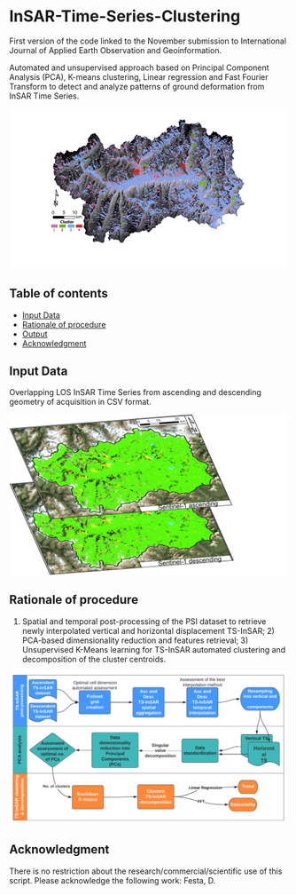 # InSAR-Time-Series-Clustering
First version of the code linked to the November submission to International Journal of Applied Earth Observation and Geoinformation.

Automated and unsupervised approach based on Principal Component Analysis (PCA), K-means clustering, Linear regression and Fast Fourier Transform to detect and analyze patterns of ground deformation from InSAR Time Series.

![](figures/Picture_1.png)

## Table of contents
- [Input Data](#input-data)
- [Rationale of procedure](#rationale-of-procedure)
- [Output](#output)
- [Acknowledgment](#acknowledgment)

## Input Data
Overlapping LOS InSAR Time Series from ascending and descending geometry of acquisition in CSV format.

![](figures/Picture_2.png)

## Rationale of procedure

1) Spatial and temporal post-processing of the PSI dataset to retrieve newly interpolated vertical and horizontal displacement TS-InSAR; 2) PCA-based dimensionality reduction and features retrieval; 3) Unsupervised K-Means learning for TS-InSAR automated clustering and decomposition of the cluster centroids. 

![](figures/Picture_3.png)

## Acknowledgment
There is no restriction about the research/commercial/scientific use of this script. 
Please acknowledge the following work: 
Festa, D.
